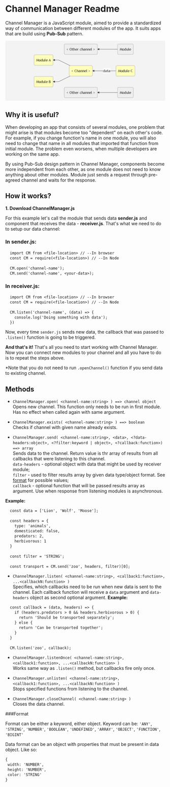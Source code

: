 # Channel Manager Readme

Channel Manager is a JavaScript module, aimed to provide a standardized way of communication between different modules of the app. It suits apps that are build using **Pub-Sub** pattern.

![graph](./graph.png)

## Why it is useful?

When developing an app that consists of several modules, one problem that might arise is that modules become too "dependent" on each other's code. For example, if you change function's name in one module, you will also need to change that name in all modules that imported that function from initial module. The problem even worsens, when multiple developers are working on the same app.

By using Pub-Sub design pattern in Channel Manager, components become more independent from each other, as one module does not need to know anything about other modules. Module just sends a request through pre-agreed channel and waits for the response.

## How it works?

**1. Download ChannelManager.js**

For this example let's call the module that sends data **sender.js** and component that receives the data - **receiver.js**. That's what we need to do to setup our data channel:

### In sender.js:

```
  import CM from <file-location> // --In browser
  const CM = require(<file-location>) // --In Node

  CM.open('channel-name');
  CM.send('channel-name', <your-data>);
```
### In receiver.js:

```
  import CM from <file-location> // --In browser
  const CM = require(<file-location>) // --In Node

  CM.listen('channel-name', (data) => {
    console.log('Doing something with data');
  })
```
Now, every time `sender.js` sends new data, the callback that was passed to `.listen()` function is going to be triggered.

**And that's it!** That's all you need to start working with Channel Manager. Now you can connect new modules to your channel and all you have to do is to repeat the steps above.

*Note that you do not need to run `.openChannel()` function if you send data to existing channel.

## Methods

* `ChannelManager.open( <channel-name:string> ) ==> channel object`\
Opens new channel. This function only needs to be run in first module. Has no effect when called again with same argument.

* `ChannelManager.exists( <channel-name:string> ) ==> boolean`\
Checks if channel with given name already exists.

* `ChannelManager.send( <channel-name:string>, <data>, <?data-headers:object>, <?filter:keyword | object>, <?callback:function>) ==> array`\
Sends data to the channel. Return value is thr array of results from all callbacks that were listening to this channel.\
`data-headers` - optional object with data that might be used by receiver module;\
`filter` - used to filter results array by given data type/object format. See [format](ChannelManager#format) for possible values;\
`callback` - optional function that will be passed results array as argument. Use when response from listening modules is asynchronous.

**Example:**
```
  const data = ['Lion', 'Wolf', 'Moose'];

  const headers = {
    type: 'animals',
    domesticated: false,
    predators: 2,
    herbivorous: 1
  }

  const filter = 'STRING';

  const transport = CM.send('zoo', headers, filter)[0];
```

* `ChannelManager.listen( <channel-name:string>, <callback1:function>, ...<callbackN:function> )`\
Specifies, which callbacks need to be run when new data is sent to the channel. Each callback function will receive a `data` argument and `data-headers` object as second optional argument.
**Example:**
```
  const callback = (data, headers) => {
    if (headers.predators > 0 && headers.herbivorous > 0) {
      return 'Should be transported separately';
    } else {
      return 'Can be transported together';
    }
  }

  CM.listen('zoo', callback);
```

* `ChannelManager.listenOnce( <channel-name:string>, <callback1:function>, ...<callbackN:function> )`\
Works same way as `.listen()` method, but callbacks fire only once.

* `ChannelManager.unlisten( <channel-name:string>, <callback1:function>, ...<callbackN:function> )`\
Stops specified functions from listening to the channel.

* `ChannelManager.closeChannel( <channel-name:string> )`\
 Closes the data channel.

###Format

Format can be either a keyword, either object. Keyword can be:
`'ANY'`,
`'STRING'`,
`'NUMBER'`,
`'BOOLEAN'`,
`'UNDEFINED'`,
`'ARRAY'`,
`'OBJECT'`,
`'FUNCTION'`,
`'BIGINT'`

 Data format can be an object with properties that must be present in data object. Like so:
 ```
 {
  width: 'NUMBER',
  height: 'NUMBER',
  color: 'STRING'
 }
 ```
